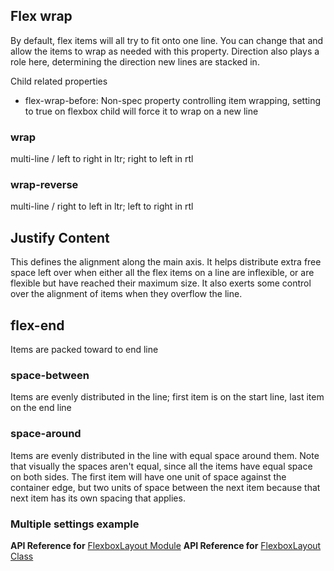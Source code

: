 ## Flex wrap

By default, flex items will all try to fit onto one line. 
You can change that and allow the items to wrap as needed with this property. 
Direction also plays a role here, determining the direction new lines are stacked in.

Child related properties
 - flex-wrap-before: Non-spec property controlling item wrapping, setting to true on flexbox child will force it to wrap on a new line

### wrap

multi-line / left to right in ltr; right to left in rtl
<snippet id='flexbox-wrap-html'/>

### wrap-reverse

multi-line / right to left in ltr; left to right in rtl
<snippet id='flexbox-wrap-reverse-html'/>


## Justify Content

This defines the alignment along the main axis. It helps distribute extra free space left over when either all the flex items on a line are inflexible, 
or are flexible but have reached their maximum size. It also exerts some control over the alignment of items when they overflow the line.

## flex-end 

Items are packed toward to end line
<snippet id='flexbox-justify-end-html'/>

###  space-between

Items are evenly distributed in the line; first item is on the start line, last item on the end line
<snippet id='flexbox-justify-space-between-html'/>

### space-around

Items are evenly distributed in the line with equal space around them. Note that visually the spaces aren't equal, since all the items have equal space on both sides. 
The first item will have one unit of space against the container edge, but two units of space between the next item because that next item has its own spacing that applies.
<snippet id='flexbox-justify-space-around-html'/>

### Multiple settings example
<snippet id='flexbox-multiple-settings-html'/>

**API Reference for** [FlexboxLayout Module](http://docs.nativescript.org/api-reference/modules/_ui_layouts_flexbox_layout_.html)
**API Reference for** [FlexboxLayout Class](http://docs.nativescript.org/api-reference/classes/_ui_layouts_flexbox_layout_.flexboxlayout.html)


